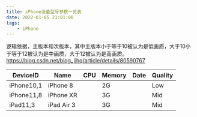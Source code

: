 ```yaml
---
title: iPhone设备型号参数一览表
date: 2022-01-05 21:01:00
tags:
    - iPhone
---
```

逻辑依据，主版本和次版本，其中主版本小于等于10被认为是低画质，大于10小于等于12被认为是中画质，大于12被认为是高画质。
https://blog.csdn.net/blog_jihq/article/details/80590767

|DeviceID   |Name      |CPU       |Memory  |Date    |Quality|
|   ---     |   ---    |   ---    |   ---  |  ---   |  ---  |
|iPhone10,1 |iPhone 8  |          |2G      |        |Low    |
|iPhone11,8 |iPhone XR |          |3G      |        |Mid    |
|iPad11,3   |iPad Air 3|          |3G      |        |Mid    |